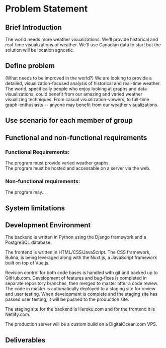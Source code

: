 # Problem Statement

## Brief Introduction
The world needs more weather visualizations. We'll provide historical and real-time visualizations of weather. We'll use Canadian data to start but the solution will be location agnostic.

## Define problem
(What needs to be improved in the world?)
We are looking to provide a detailed, visualization-focused analysis of historical and real-time weather. The world, specifically people who enjoy looking at graphs and data visualizations, could benefit from our amazing and varied weather visualizing techniques. From casual visualization-viewers, to full-time graph-enthusiasts -- anyone may benefit from our weather visualizations.

## Use scenario for each member of group

## Functional and non-functional requirements
### Functional Requirements:
The program must provide varied weather graphs.  
The program must be hosted and accessable on a server via the web.  


### Non-functional requirements:
The program may...  
## System limitations

## Development Environment
The backend is written in Python using the Django framework and a PostgreSQL database.

The frontend is written in HTML/CSS/JavaScript. The CSS framework, Bulma, is being leveraged along with the Nuxt.js, a JavaScript framework built on top of Vue.js.

Revision control for both code bases is handled with git and backed up to GitHub.com. Development of features and bug-fixes is completed in separate repository branches, then merged to master after a code review. The code in master is automatically deployed to a staging site for review and user testing. When development is complete and the staging site has passed user testing, it will be pushed to the production site.

The staging site for the backend is Heroku.com and for the frontend it is Netlify.com.

The production server will be a custom build on a DigitalOcean.com VPS.
## Deliverables
